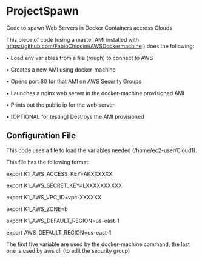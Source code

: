 # ProjectSpawn
Code to spawn Web Servers in Docker Containers accross Clouds

This piece of code (using a master AMI installed with https://github.com/FabioChiodini/AWSDockermachine ) does the following:

•	Load env variables from a file (rough) to connect to AWS

•	Creates a new AMI using docker-machine

•	Opens port 80 for that AMI on AWS Security Groups

•	Launches a nginx web server in the docker-machine provisioned AMI

•	Prints out the public ip for the web server

•	[OPTIONAL for testing] Destroys the AMI provisioned

## Configuration File

This code uses a file to load the variables needed (/home/ec2-user/Cloud1).

This file has the following format:

export K1_AWS_ACCESS_KEY=AKXXXXXX

export K1_AWS_SECRET_KEY=LXXXXXXXXXX

export K1_AWS_VPC_ID=vpc-XXXXXX

export K1_AWS_ZONE=b

export K1_AWS_DEFAULT_REGION=us-east-1

export AWS_DEFAULT_REGION=us-east-1

The first five variable are used by the docker-machine command, the last one is used by aws cli (to edit the security group)
